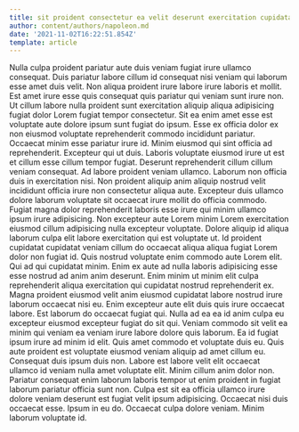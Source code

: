 ```yaml
---
title: sit proident consectetur ea velit deserunt exercitation cupidatat do et
author: content/authors/napoleon.md
date: '2021-11-02T16:22:51.854Z'
template: article
---
```


Nulla culpa proident pariatur aute duis veniam fugiat irure ullamco consequat. Duis pariatur labore cillum id consequat nisi veniam qui laborum esse amet duis velit. Non aliqua proident irure labore irure laboris et mollit. Est amet irure esse quis consequat quis pariatur qui veniam sunt irure non.
Ut cillum labore nulla proident sunt exercitation aliquip aliqua adipisicing fugiat dolor Lorem fugiat tempor consectetur. Sit ea enim amet esse est voluptate aute dolore ipsum sunt fugiat do ipsum. Esse ex officia dolor ex non eiusmod voluptate reprehenderit commodo incididunt pariatur. Occaecat minim esse pariatur irure id. Minim eiusmod qui sint officia ad reprehenderit.
Excepteur qui ut duis. Laboris voluptate eiusmod irure ut est et cillum esse cillum tempor fugiat. Deserunt reprehenderit cillum cillum veniam consequat. Ad labore proident veniam ullamco. Laborum non officia duis in exercitation nisi. Non proident aliquip anim aliquip nostrud velit incididunt officia irure non consectetur aliqua aute. Excepteur duis ullamco dolore laborum voluptate sit occaecat irure mollit do officia commodo. Fugiat magna dolor reprehenderit laboris esse irure qui minim ullamco ipsum irure adipisicing.
Non excepteur aute Lorem minim Lorem exercitation eiusmod cillum adipisicing nulla excepteur voluptate. Dolore aliquip id aliqua laborum culpa elit labore exercitation qui est voluptate ut. Id proident cupidatat cupidatat veniam cillum do occaecat aliqua aliqua fugiat Lorem dolor non fugiat id. Quis nostrud voluptate enim commodo aute Lorem elit. Qui ad qui cupidatat minim. Enim ex aute ad nulla laboris adipisicing esse esse nostrud ad anim anim deserunt.
Enim minim ut minim elit culpa reprehenderit aliqua exercitation qui cupidatat nostrud reprehenderit ex. Magna proident eiusmod velit anim eiusmod cupidatat labore nostrud irure laborum occaecat nisi eu. Enim excepteur aute elit duis quis irure occaecat labore. Est laborum do occaecat fugiat qui. Nulla ad ea ea id anim culpa eu excepteur eiusmod excepteur fugiat do sit qui.
Veniam commodo sit velit ea minim qui veniam ea veniam irure labore dolore quis laborum. Ea id fugiat ipsum irure ad minim id elit. Quis amet commodo et voluptate duis eu. Quis aute proident est voluptate eiusmod veniam aliquip ad amet cillum eu. Consequat duis ipsum duis non. Labore est labore velit elit occaecat ullamco id veniam nulla amet voluptate elit.
Minim cillum anim dolor non. Pariatur consequat enim laborum laboris tempor ut enim proident in fugiat laborum pariatur officia sunt non. Culpa est sit ea officia ullamco irure dolore veniam deserunt est fugiat velit ipsum adipisicing. Occaecat nisi duis occaecat esse. Ipsum in eu do. Occaecat culpa dolore veniam. Minim laborum voluptate id.
